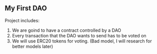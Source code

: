 ## My First DAO


Project includes:

1.  We are goind to have a contract controlled by a DAO
2.  Every transaction that the DAO wants to send has to be voted on
3.  We will use ERC20 tokens for voting. (Bad model, I will research for better models later)
